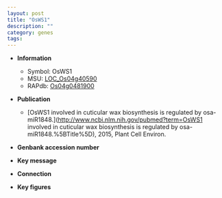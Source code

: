 ```yaml
---
layout: post
title: "OsWS1"
description: ""
category: genes
tags: 
---
```


* **Information**  
    + Symbol: OsWS1  
    + MSU: [LOC_Os04g40590](http://rice.plantbiology.msu.edu/cgi-bin/ORF_infopage.cgi?orf=LOC_Os04g40590)  
    + RAPdb: [Os04g0481900](http://rapdb.dna.affrc.go.jp/viewer/gbrowse_details/irgsp1?name=Os04g0481900)  

* **Publication**  
    + [OsWS1 involved in cuticular wax biosynthesis is regulated by osa-miR1848.](http://www.ncbi.nlm.nih.gov/pubmed?term=OsWS1 involved in cuticular wax biosynthesis is regulated by osa-miR1848.%5BTitle%5D), 2015, Plant Cell Environ.

* **Genbank accession number**  

* **Key message**  

* **Connection**  

* **Key figures**  


